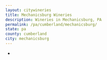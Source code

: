 ```yaml
---
layout: citywineries
title: Mechanicsburg Wineries
description: Wineries in Mechanicsburg, PA
permalink: /pa/cumberland/mechanicsburg/
state: pa
county: cumberland
city: mechanicsburg
---
```

-
